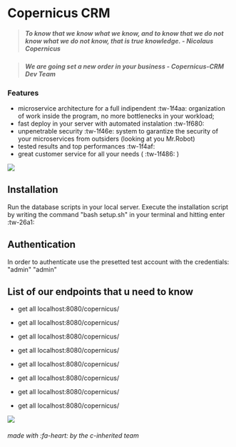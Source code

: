
# Copernicus CRM
> ##### To know that we know what we know, and to know that we do not know what we do not know, that is true knowledge. - Nicolaus Copernicus

> ##### We are going set a new order in your business - Copernicus-CRM Dev Team

### Features

- microservice architecture for a full indipendent :tw-1f4aa: organization of work inside the program, no more bottlenecks in your workload;
- fast deploy in your server with automated instalation :tw-1f680:
- unpenetrable security :tw-1f46e: system to garantize the security of your microservices from outsiders (looking at you Mr.Robot)
- tested results and top performances :tw-1f4af:
- great customer service for all your needs ( :tw-1f486: )


![](https://i.ibb.co/vdCHGXJ/schema.png)

## Installation

Run the database scripts in your local server.
Execute the installation script by writing the command "bash setup.sh" in your terminal and hitting enter :tw-26a1:

## Authentication

In order to authenticate use the presetted test account with the credentials: "admin" "admin"

## List of our endpoints that u need to know

- get all
localhost:8080/copernicus/

- get all
localhost:8080/copernicus/

- get all
localhost:8080/copernicus/

- get all
localhost:8080/copernicus/

- get all
localhost:8080/copernicus/

- get all
localhost:8080/copernicus/

- get all
localhost:8080/copernicus/

- get all
localhost:8080/copernicus/




![](https://media.istockphoto.com/vectors/the-end-handwrite-title-on-red-round-bacground-old-movie-ending-vector-id1153678999?k=6&m=1153678999&s=612x612&w=0&h=nS151eK6EKLMfL3FW7BJ4AP91qU_oOPUGrvSEgf87IQ=)

###### made with :fa-heart: by the c-inherited team
